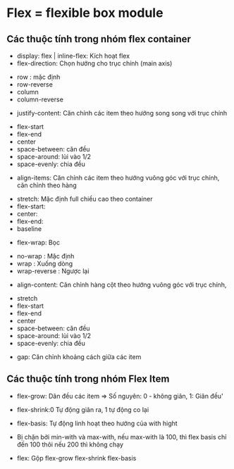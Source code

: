 # Flex = flexible box module

## Các thuộc tính trong nhóm flex container

- display: flex | inline-flex: Kích hoạt flex
- flex-direction: Chọn hướng cho trục chính (main axis)

* row : mặc định
* row-reverse
* column
* column-reverse

- justify-content: Căn chỉnh các item theo hướng song song với trục chính

* flex-start
* flex-end
* center
* space-between: căn đều
* space-around: lùi vào 1/2
* space-evenly: chia đều

- align-items: Căn chỉnh các item theo hướng vuông góc với trục chính, căn chỉnh theo hàng

* stretch: Mặc định full chiều cao theo container
* flex-start:
* center:
* flex-end:
* baseline

- flex-wrap: Bọc

* no-wrap : Mặc định
* wrap : Xuống dòng
* wrap-reverse : Ngược lại

- align-content: Căn chỉnh hàng cột theo hướng vuông góc với trục chính,

* stretch
* flex-start
* flex-end
* center
* space-between: căn đều
* space-around: lùi vào 1/2
* space-evenly: chia đều

- gap: Căn chỉnh khoảng cách giữa các item

## Các thuộc tính trong nhóm Flex Item

- flex-grow: Dãn đều các item
  => Số nguyên: 0 - không giãn, 1: Giãn đều'

- flex-shrink:0 Tự động giãn ra, 1 tự động co lại

- flex-basis: Tự động linh hoạt theo hướng của with hight

* Bị chặn bởi min-with và max-with, nếu max-with là 100, thì flex basis chỉ đến 100 thôi nếu 200 thì không chạy

- flex: Gộp flex-grow flex-shrink flex-basis
